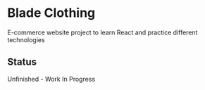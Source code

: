 # Blade Clothing
E-commerce website project to learn React and practice different technologies
## Status
Unfinished - Work In Progress

